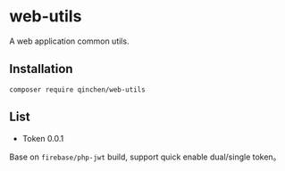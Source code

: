 # web-utils
A web application common utils.

## Installation

```
composer require qinchen/web-utils
```

## List

* Token 0.0.1

Base on `firebase/php-jwt` build, support quick enable dual/single token。
